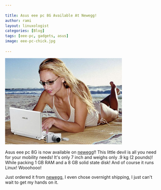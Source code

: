 ```yaml
---

title: Asus eee pc 8G Available At Newegg!
author: rami
layout: linuxologist 
categories: [Blog]
tags: [eee-pc, gadgets, asus]
image: eee-pc-chick.jpg

---
```


![eee PC Chick](/assets/images/content/blog/eee-pc-chick.jpg)

Asus eee pc 8G is now available on [newegg](http://www.newegg.com/Product/Product.aspx?Item=N82E16834220264 "newegg")!! This little devil is all you need for your mobility needs! It's only 7 inch and weighs only .9 kg (2 pounds)! While packing 1 GB RAM and a 8 GB solid state disk! And of course it runs Linux! Wooohooo!

Just ordered it from [newegg](http://www.newegg.com/Product/Product.aspx?Item=N82E16834220264 "newegg"), I even chose overnight shipping, I just can't wait to get my hands on it.
